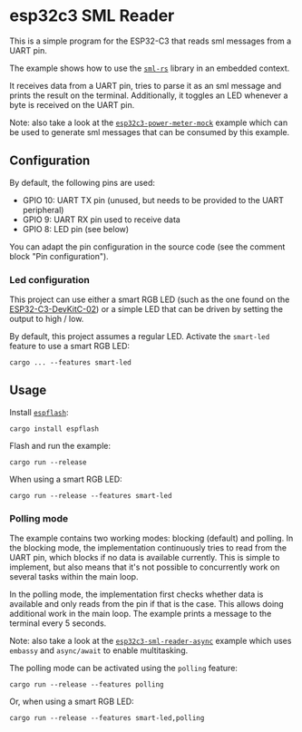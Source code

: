 # esp32c3 SML Reader

This is a simple program for the ESP32-C3 that reads sml messages from a UART pin.

The example shows how to use the [`sml-rs`][1] library in an embedded context.

It receives data from a UART pin, tries to parse it as an sml message and prints the result on the terminal.
Additionally, it toggles an LED whenever a byte is received on the UART pin.

Note: also take a look at the [`esp32c3-power-meter-mock`](../esp32c3-power-meter-mock/) example which can be used to generate 
sml messages that can be consumed by this example.

## Configuration

By default, the following pins are used:

- GPIO 10: UART TX pin (unused, but needs to be provided to the UART peripheral)
- GPIO 9: UART RX pin used to receive data
- GPIO 8: LED pin (see below)

You can adapt the pin configuration in the source code (see the comment block "Pin configuration").

### Led configuration

This project can use either a smart RGB LED (such as the one found on the [ESP32-C3-DevKitC-02][2]) or a simple LED that can 
be driven by setting the output to high / low.

By default, this project assumes a regular LED. Activate the `smart-led` feature to use a smart RGB LED:

```
cargo ... --features smart-led
```

## Usage

Install [`espflash`][3]:

```
cargo install espflash
```

Flash and run the example:

```
cargo run --release
```

When using a smart RGB LED:

```
cargo run --release --features smart-led
```

### Polling mode

The example contains two working modes: blocking (default) and polling. In the blocking mode, the implementation
continuously tries to read from the UART pin, which blocks if no data is available currently. This is simple to implement, but 
also means that it's not possible to concurrently work on several tasks within the main loop.

In the polling mode, the implementation first checks whether data is available and only reads from the pin if that is the case.
This allows doing additional work in the main loop. The example prints a message to the terminal every 5 seconds.

Note: also take a look at the [`esp32c3-sml-reader-async`](../esp32c3-sml-reader-async/) example which uses `embassy` and `async/await` to enable multitasking.

The polling mode can be activated using the `polling` feature:

```
cargo run --release --features polling
```

Or, when using a smart RGB LED:

```
cargo run --release --features smart-led,polling
```

[1]: https://github.com/felixwrt/sml-rs
[2]: https://docs.espressif.com/projects/esp-idf/en/latest/esp32c3/hw-reference/esp32c3/user-guide-devkitc-02.html
[3]: https://github.com/esp-rs/espflash/tree/main/espflash